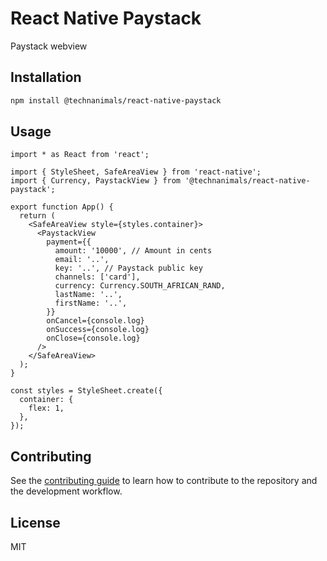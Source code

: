 # React Native Paystack

Paystack webview

## Installation

```sh
npm install @technanimals/react-native-paystack
```

## Usage

```tsx
import * as React from 'react';

import { StyleSheet, SafeAreaView } from 'react-native';
import { Currency, PaystackView } from '@technanimals/react-native-paystack';

export function App() {
  return (
    <SafeAreaView style={styles.container}>
      <PaystackView
        payment={{
          amount: '10000', // Amount in cents
          email: '..',
          key: '..', // Paystack public key
          channels: ['card'],
          currency: Currency.SOUTH_AFRICAN_RAND,
          lastName: '..',
          firstName: '..',
        }}
        onCancel={console.log}
        onSuccess={console.log}
        onClose={console.log}
      />
    </SafeAreaView>
  );
}

const styles = StyleSheet.create({
  container: {
    flex: 1,
  },
});
```

## Contributing

See the [contributing guide](CONTRIBUTING.md) to learn how to contribute to the repository and the development workflow.

## License

MIT
